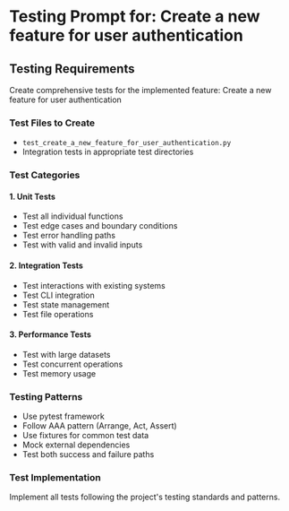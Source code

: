 # Testing Prompt for: Create a new feature for user authentication

## Testing Requirements

Create comprehensive tests for the implemented feature: Create a new feature for user authentication

### Test Files to Create
- `test_create_a_new_feature_for_user_authentication.py`
- Integration tests in appropriate test directories

### Test Categories

#### 1. Unit Tests
- Test all individual functions
- Test edge cases and boundary conditions
- Test error handling paths
- Test with valid and invalid inputs

#### 2. Integration Tests
- Test interactions with existing systems
- Test CLI integration
- Test state management
- Test file operations

#### 3. Performance Tests
- Test with large datasets
- Test concurrent operations
- Test memory usage

### Testing Patterns
- Use pytest framework
- Follow AAA pattern (Arrange, Act, Assert)
- Use fixtures for common test data
- Mock external dependencies
- Test both success and failure paths

### Test Implementation
Implement all tests following the project's testing standards and patterns.

